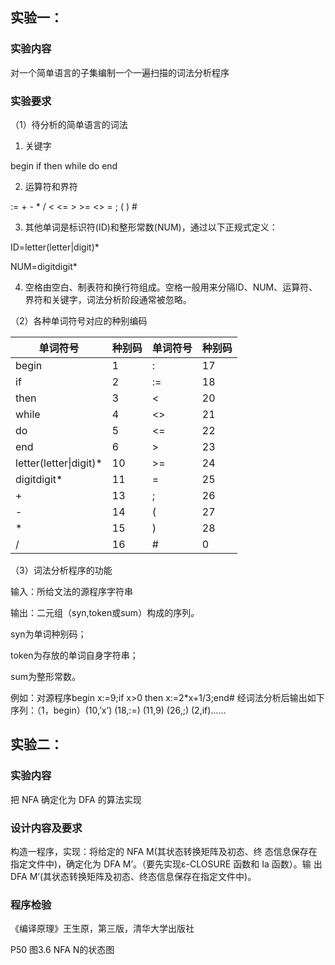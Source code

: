 ## 实验一：

### 实验内容

对一个简单语言的子集编制一个一遍扫描的词法分析程序

### 实验要求
（1）待分析的简单语言的词法

1) 关键字

begin if then while do end

2) 运算符和界符

:= + - * / < <= > >= <> = ; ( ) #

3) 其他单词是标识符(ID)和整形常数(NUM)，通过以下正规式定义：

ID=letter(letter|digit)*

NUM=digitdigit*

4) 空格由空白、制表符和换行符组成。空格一般用来分隔ID、NUM、运算符、界符和关键字，词法分析阶段通常被忽略。

 

（2）各种单词符号对应的种别编码

| 单词符号               | 种别码 | 单词符号 | 种别码 |
| ---------------------- | ------ | -------- | ------ |
| begin                  | 1      | :        | 17     |
| if                     | 2      | :=       | 18     |
| then                   | 3      | <        | 20     |
| while                  | 4      | <>       | 21     |
| do                     | 5      | <=       | 22     |
| end                    | 6      | >        | 23     |
| letter(letter\|digit)* | 10     | >=       | 24     |
| digitdigit*            | 11     | =        | 25     |
| +                      | 13     | ;        | 26     |
| -                      | 14     | (        | 27     |
| *                      | 15     | )        | 28     |
| /                      | 16     | #        | 0      |

 

（3）词法分析程序的功能

输入：所给文法的源程序字符串

输出：二元组（syn,token或sum）构成的序列。

syn为单词种别码；

token为存放的单词自身字符串；

sum为整形常数。

例如：对源程序begin x:=9;if x>0 then x:=2*x+1/3;end# 经词法分析后输出如下序列：（1，begin）(10,’x’) (18,:=) (11,9) (26,;) (2,if)……




## 实验二：
### 实验内容
把 NFA 确定化为 DFA 的算法实现 
### 设计内容及要求
构造一程序，实现：将给定的 NFA M(其状态转换矩阵及初态、终
态信息保存在指定文件中)，确定化为 DFA M’。（要先实现ε-CLOSURE 函数和 Ia 函数）。输
出 DFA M’(其状态转换矩阵及初态、终态信息保存在指定文件中)。 

### 程序检验

《编译原理》王生原，第三版，清华大学出版社

P50 图3.6 NFA N的状态图